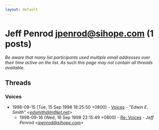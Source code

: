```yaml
---
layout: default
---
```


# Jeff Penrod <jpenrod@sihope.com> (1 posts)

_Be aware that many list participants used multiple email addresses over their time active on the list. As such this page may not contain all threads available._

## Threads

### Voices
+ 1998-09-15 (Tue, 15 Sep 1998 18:25:50 +0800) - [Voices](/archive/1998/09/45f653e9bbb8b901c877be2450edb1c74e20afb38b9a19dae89672c2a181c97e) - _"Edwin E. Smith" \<edsmith@IntNet.net\>_
  + 1998-09-16 (Wed, 16 Sep 1998 22:15:49 +0800) - [Re: Voices](/archive/1998/09/e405136555ec919f158068928f31c909594da8f9a0c704d8c7523d8a842e0746) - _Jeff Penrod \<jpenrod@sihope.com\>_

